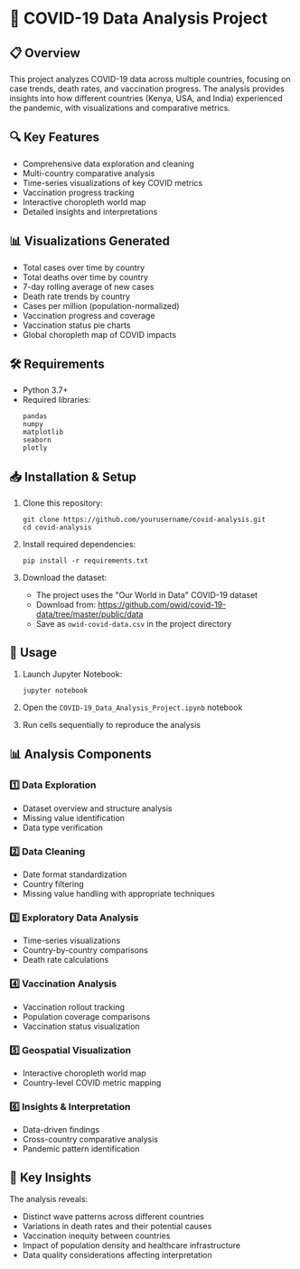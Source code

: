 # 🦠 COVID-19 Data Analysis Project

## 📋 Overview
This project analyzes COVID-19 data across multiple countries, focusing on case trends, death rates, and vaccination progress. The analysis provides insights into how different countries (Kenya, USA, and India) experienced the pandemic, with visualizations and comparative metrics.

## 🔍 Key Features
- Comprehensive data exploration and cleaning
- Multi-country comparative analysis
- Time-series visualizations of key COVID metrics
- Vaccination progress tracking
- Interactive choropleth world map
- Detailed insights and interpretations

## 📊 Visualizations Generated
- Total cases over time by country
- Total deaths over time by country
- 7-day rolling average of new cases
- Death rate trends by country
- Cases per million (population-normalized)
- Vaccination progress and coverage
- Vaccination status pie charts
- Global choropleth map of COVID impacts

## 🛠️ Requirements
- Python 3.7+
- Required libraries:
  ```
  pandas
  numpy
  matplotlib
  seaborn
  plotly
  ```

## 📥 Installation & Setup
1. Clone this repository:
   ```
   git clone https://github.com/yourusername/covid-analysis.git
   cd covid-analysis
   ```

2. Install required dependencies:
   ```
   pip install -r requirements.txt
   ```

3. Download the dataset:
   - The project uses the "Our World in Data" COVID-19 dataset
   - Download from: https://github.com/owid/covid-19-data/tree/master/public/data
   - Save as `owid-covid-data.csv` in the project directory

## 🚀 Usage
1. Launch Jupyter Notebook:
   ```
   jupyter notebook
   ```

2. Open the `COVID-19_Data_Analysis_Project.ipynb` notebook

3. Run cells sequentially to reproduce the analysis

## 📊 Analysis Components

### 1️⃣ Data Exploration
- Dataset overview and structure analysis
- Missing value identification
- Data type verification

### 2️⃣ Data Cleaning
- Date format standardization
- Country filtering
- Missing value handling with appropriate techniques

### 3️⃣ Exploratory Data Analysis
- Time-series visualizations
- Country-by-country comparisons
- Death rate calculations

### 4️⃣ Vaccination Analysis
- Vaccination rollout tracking
- Population coverage comparisons
- Vaccination status visualization

### 5️⃣ Geospatial Visualization
- Interactive choropleth world map
- Country-level COVID metric mapping

### 6️⃣ Insights & Interpretation
- Data-driven findings
- Cross-country comparative analysis
- Pandemic pattern identification

## 🔑 Key Insights
The analysis reveals:
- Distinct wave patterns across different countries
- Variations in death rates and their potential causes
- Vaccination inequity between countries
- Impact of population density and healthcare infrastructure
- Data quality considerations affecting interpretation

